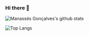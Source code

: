 ### Hi there 👋

![Manassés Gonçalves's github stats](https://github-readme-stats.vercel.app/api?username=ManassesGoncalves&theme=highcontrast)

![Top Langs](https://github-readme-stats.vercel.app/api/top-langs/?username=ManassesGoncalves&theme=highcontrast)
